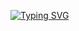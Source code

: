 <a href="https://git.io/typing-svg"><img src="https://readme-typing-svg.demolab.com?font=Lobster+Two&pause=1000&color=F4EFEC&width=435&lines=Hello+There!;My+name+is+L%C3%ADvia+Buriti." alt="Typing SVG" /></a>

